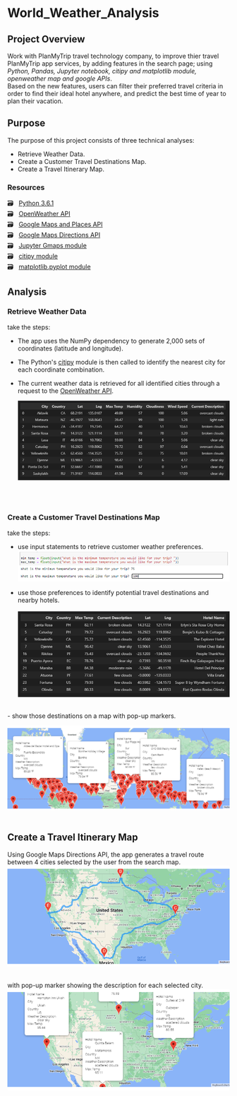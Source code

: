 # World_Weather_Analysis

## Project Overview
Work with PlanMyTrip travel technology company, to improve thier travel PlanMyTrip app services, by adding features in the search page; using *Python, Pandas, Jupyter notebook, citipy and matplotlib module, openweather map and google APIs*. <br/>
Based on the new features, users can filter their preferred travel criteria in order to find their ideal hotel anywhere, and predict the best time of year to plan their vacation.


## Purpose
The purpose of this project consists of three technical analyses:
  - Retrieve Weather Data.
  - Create a Customer Travel Destinations Map.
  - Create a Travel Itinerary Map.


### Resources
  :card_file_box: &#160; [Python 3.6.1](https://www.python.org/downloads/windows/) <br/>
  :card_file_box: &#160; [OpenWeather API](https://openweathermap.org/current) <br/>
  :card_file_box: &#160; [Google Maps and Places API](https://developers.google.com/maps/documentation/places/web-service/search)<br/>
  :card_file_box: &#160; [Google Maps Directions API](https://developers.google.com/maps/documentation/directions/overview) <br/>
  :card_file_box: &#160; [Jupyter Gmaps module](https://jupyter-gmaps.readthedocs.io/en/latest/) <br/>
  :card_file_box: &#160; [citipy module](/files/615.pdf) <br/>
  :card_file_box: &#160; [matplotlib.pyplot module](https://pandas.pydata.org/docs/user_guide/visualization.html?highlight=matplotlib#plotting-directly-with-matplotlib)
<br/>

## Analysis
### Retrieve Weather Data
take the steps:
- The app uses the NumPy dependency to generate 2,000 sets of coordinates (latitude and longitude).
- The Python's [citipy](/files/615.pdf) module is then called to identify the nearest city for each coordinate combination.
- The current weather data is retrieved for all identified cities through a request to the [OpenWeather API](https://openweathermap.org/current).

  ![01.png](/files/01.png)
<br/>
<br/>

### Create a Customer Travel Destinations Map
take the steps:
- use input statements to retrieve customer weather preferences.<br/>
  ![inBox.png](/Vacation_Search/inBox.png)
  
- use those preferences to identify potential travel destinations and nearby hotels.  <br/> <br/>
  ![hotels.png](/Vacation_Search/hotels.png)

<br/>
- show those destinations on a map with pop-up markers.

![WeatherPy_vacation_map.png](/Vacation_Search/WeatherPy_vacation_map.png)
<br/>
<br/>

## Create a Travel Itinerary Map
Using Google Maps Directions API, the app generates a travel route between 4 cities selected by the user from the search map. <br/>
![WeatherPy_travel_map.png](/Vacation_Itinerary/WeatherPy_travel_map.png) 
<br/>
<br/>

with pop-up marker showing the description for each selected city. 
<br/>
![WeatherPy_travel_map_markers.png](/Vacation_Itinerary/WeatherPy_travel_map_markers.png)

<br/>
<br/>

